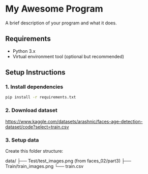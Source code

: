 # My Awesome Program

A brief description of your program and what it does.

## Requirements

- Python 3.x
- Virtual environment tool (optional but recommended)

## Setup Instructions

### 1. Install dependencies

```bash
pip install -r requirements.txt
```

### 2. Download dataset

https://www.kaggle.com/datasets/arashnic/faces-age-detection-dataset/code?select=train.csv

### 3. Setup data

Create this folder structure:

data/
├── Test/test_images.png (from faces_02/part3)
├── Train/train_images.png
└── train.csv
